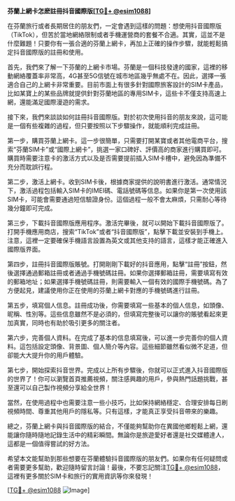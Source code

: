 **芬蘭上網卡怎麽註冊抖音國際版[[TG💪+ @esim1088](https://t.me/s/esim1088)]**

在芬蘭旅行或者長期居住的朋友們，一定會遇到這樣的問題：想使用抖音國際版（TikTok），但苦於當地網絡限制或者手機運營商的套餐不合適。其實，這並不是什麼難題！只要你有一張合適的芬蘭上網卡，再加上正確的操作步驟，就能輕鬆搞定抖音國際版的註冊和使用。

首先，我們來了解一下芬蘭的上網卡市場。芬蘭是一個科技發達的國家，這裡的移動網絡覆蓋率非常高，4G甚至5G信號在城市地區幾乎無處不在。因此，選擇一張適合自己的上網卡非常重要。目前市面上有很多針對國際旅客設計的SIM卡產品，比如某寶上的某些品牌就提供針對芬蘭地區的專用SIM卡，這些卡不僅支持高速上網，還能滿足國際漫遊的需求。

接下來，我們來談談如何註冊抖音國際版。對於初次使用抖音的朋友來說，這可能是一個有些複雜的過程，但只要按照以下步驟操作，就能順利完成註冊。

第一步，購買芬蘭上網卡。這一步很簡單，只需要打開某寶或者其他電商平台，搜索“芬蘭SIM卡”或“國際上網卡”，挑選一家口碑好、評價高的商家進行購買即可。購買時需要注意卡的激活方式以及是否需要提前插入SIM卡槽中，避免因為準備不充分而耽誤行程。

第二步，激活上網卡。收到SIM卡後，根據商家提供的說明書進行激活。通常情況下，激活過程包括輸入SIM卡的IMEI碼、電話號碼等信息。如果你是第一次使用該SIM卡，可能會需要通過短信驗證身份。這個過程一般不會太麻煩，只需耐心等待幾分鐘即可完成。

第三步，下載抖音國際版應用程序。激活完畢後，就可以開始下載抖音國際版了。打開手機應用商店，搜索“TikTok”或者“抖音國際版”，點擊下載並安裝到手機上。注意，這裡一定要確保手機語言設置為英文或其他支持的語言，這樣才能正確進入國際版界面。

第四步，註冊抖音國際版賬號。打開剛剛下載好的抖音應用，點擊“註冊”按鈕，然後選擇通過郵箱註冊或者通過手機號碼註冊。如果你選擇郵箱註冊，需要填寫有效的郵箱地址；如果選擇手機號碼註冊，則需要輸入一個有效的國際手機號碼。為了方便起見，建議使用你正在使用的芬蘭上網卡對應的手機號碼進行註冊。

第五步，填寫個人信息。註冊成功後，你需要填寫一些基本的個人信息，如頭像、昵稱、性別等。這些信息雖然不是必須的，但填寫完整後可以讓你的賬號看起來更加真實，同時也有助於吸引更多的關注者。

第六步，完善個人資料。在完成了基本的信息填寫後，可以進一步完善你的個人資料。這包括設定頭像、背景圖、個人簡介等內容。這些細節雖然看似微不足道，但卻能大大提升你的用戶體驗。

第七步，開始探索抖音世界。完成以上所有步驟後，你就可以正式進入抖音國際版的世界了！你可以瀏覽首頁推薦視頻，關注感興趣的用戶，參與熱門話題挑戰，甚至還可以自己製作視頻分享給全世界！

當然，在使用過程中也需要注意一些小技巧，比如保持網絡穩定、合理安排每日刷視頻時間、尊重其他用戶的隱私等。只有這樣，才能真正享受抖音帶來的樂趣。

總之，芬蘭上網卡與抖音國際版的結合，不僅能夠幫助你在異國他鄉輕鬆上網，還能讓你隨時隨地記錄生活中的精彩瞬間。無論你是旅遊愛好者還是社交媒體達人，這都是一個值得嘗試的好方法。

希望本文能幫助到那些想要在芬蘭體驗抖音國際版的朋友們。如果你有任何疑問或者需要更多幫助，歡迎隨時留言討論！最後，不要忘記關注[TG💪+ @esim1088](https://t.me/s/esim1088)，這裡有更多關於SIM卡和旅行的實用資訊等你來發現！

[[TG💪+ @esim1088](https://t.me/s/esim1088) ![Image](https://i.postimg.cc/4NQfJmqS/Snipaste-2025-05-13-00-14-12.png)]